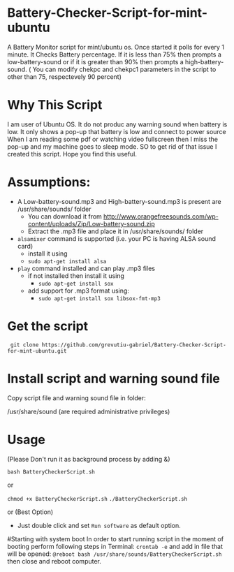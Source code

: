 # Battery-Checker-Script-for-mint-ubuntu
A Battery Monitor script for mint/ubuntu os. Once started it polls for every 1 minute. It Checks Battery percentage. If it is less than 75% then prompts a low-battery-sound or if it is greater than 90% then prompts a high-battery-sound. ( You can modify chekpc and chekpc1 parameters in the script to other than 75, respectevely 90 percent)

# Why This Script
I am user of Ubuntu OS. It do not produc any warning sound when battery is low.
It only shows a pop-up that battery is low and connect to power source
When I am reading some pdf or watching video fullscreen then I miss the pop-up and my machine goes to sleep mode.
SO to get rid of that issue I created this script. 
Hope you find this useful.

# Assumptions:
 + A Low-battery-sound.mp3 and High-battery-sound.mp3 is present are /usr/share/sounds/ folder
   + You can download it from http://www.orangefreesounds.com/wp-content/uploads/Zip/Low-battery-sound.zip 
   + Extract the .mp3 file and place it in /usr/share/sounds/ folder
 + `alsamixer` command is supported (i.e. your PC is having ALSA sound card)
   + install it using 
    + `sudo apt-get install alsa`
 + `play` command installed and can play .mp3 files
    + if not installed then install it using
      + `sudo apt-get install sox`
    + add support for .mp3 format using:
      + `sudo apt-get install sox libsox-fmt-mp3`
    
# Get the script
` git clone https://github.com/grevutiu-gabriel/Battery-Checker-Script-for-mint-ubuntu.git`

# Install script and warning sound file

Copy script file and warning sound file in folder:

/usr/share/sound (are required administrative privileges)

# Usage
(Please Don't run it as background process by adding &)

`bash BatteryCheckerScript.sh`

or 

`chmod +x BatteryCheckerScript.sh`
`./BatteryCheckerScript.sh`

or (Best Option)
+ Just double click and set `Run software` as default option.

#Starting with system boot
In order to start running script in the moment of booting perform following steps in Terminal:
`crontab -e`
and add in file that will be opened:
`@reboot bash /usr/share/sounds/BatteryCheckerScript.sh`
then close and reboot computer.

